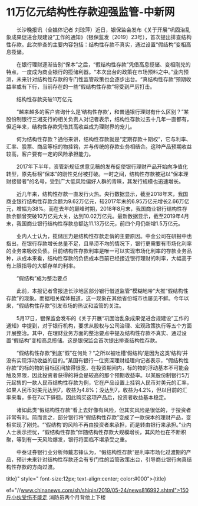 # 11万亿元结构性存款迎强监管-中新网

　　长沙晚报讯（全媒体记者 刘琼萍）近日，银保监会发布《关于开展“巩固治乱象成果促进合规建设”工作的通知》（银保监发〔2019〕23号），首次提出排查结构性存款。此次排查的主要内容包括：结构性存款不真实，通过设置“假结构”变相高息揽储。

　　在银行理财逐渐告别“保本”之后，“假结构性存款”凭借高息揽储、变相刚兑的特点，一度成为商业银行的揽储利器。“本次出台的政策在市场预料之中。”业内预测，未来针对结构性存款的专门性监管政策也会逐步出台。“真结构性存款”预期收益率或有下行，当前存在的一些“假结构性存款”将受到严厉打击。

　　结构性存款突破11万亿元

　　“越来越多的客户咨询什么是‘结构性存款’，和普通银行理财有什么区别？”某股份制银行三湘支行的相关负责人对记者表示，结构性存款过去十几年一直都有，但近年来，结构性存款凭借其高收益成为理财界的宠儿。

　　何为结构性存款？通俗来讲，结构性存款就是“定期存款＋期权”，它与利率、汇率、股票、商品等标的物挂钩，并与传统的存款业务相结合。这种产品预期收益较高，客户要有一定的风险承担能力。

　　2017年下半年，资管新规征求意见稿的发布促使银行理财产品开始向净值化转型，原先标榜“保本”的刚性兑付被打破。一时之间，结构性存款被冠以“保本理财接替者”的名号，受到广大低风险偏好人群的青睐，其发行规模也迅速增长。

　　近几年来，结构性存款一直发行火热。央行数据显示，截至2018年末，我国商业银行结构性存款余额为9.62万亿元，较2017年末的6.95万亿元增长2.66万亿元，增幅为38%。而在去年的巅峰时期，2018年8月末，我国商业银行结构性存款余额曾突破10万亿元大关，达到10.02万亿元。最新数据显示，截至2019年4月末，我国商业银行结构性存款总额达11.13万亿元，前四个月仍新增1.5万亿元。

　　业内人士认为，揽储压力是结构性存款走俏的主要原因。中金公司在研报中也指出，在银行存款增长总量不足，且旱涝不均的情况下，银行更需要有市场化利率的业务来吸收负债。目前结构性存款利率是唯一可以实现市场化利率的存款业务品种，从成本来看，结构性存款的负债成本目前已经接近银行理财的利率，大幅高于有上限指导的大额存单的利率。

　　“假结构”成为整治要点

　　此前，本报记者曾报道长沙地区部分银行借道监管“模糊地带”大推“假结构性存款”的现象。而据相关媒体报道，这一现象在其他省份城市也屡见不鲜。今年以来，“假结构性存款”引发市场的热议和监管的关注。

　　5月17日，银保监会发布的《关于开展“巩固治乱象成果促进合规建设”工作的通知》中提到，对于银行机构，要求从股权与公司治理、宏观政策执行等五个方面开展整治。其中，在理财业务方面的整治要点中提及结构性存款不真实、通过设置“假结构”变相高息揽储。这是银保监会首次提出排查结构性存款。

　　“假结构性存款”到底“假”在何处？“之所以被吐槽‘假结构’是因为这类‘结构’并没有实现浮动收益的目的。”某国有银行一位资深理财经理向记者表示，“假结构性存款”的标的物的目标区间放得很宽，在投资期间内，标的物的浮动基本不可能会触及界限，因此投资者获得的将会是较高的那个预期收益率。以某股份制银行5万元起售的一款人民币结构性存款为例，它在产品设置上挂钩人民币对美元的汇率，如果人民币对美元达到7，收益为4.8%；没达到7，收益为4.2%，但以目前的汇率来看，多在7以下徘徊，因此购买这项产品后，投资者收益基本稳定。

　　诸如此类“假结构性存款”看上去好像有风险，但其实风险是很低的，于投资者非常有利。简而言之，部分银行将“假结构性存款”变成了一款保本的理财产品，变相实现了刚兑。“‘假结构’的风险不再由投资者来承担，而是转由银行来承担。”业内人士表示担忧，“假结构性存款”伴随结构性存款大规模增长，其风险也在不断积聚，等到有一天风险爆发，银行将面临不堪承受之重。

　　中泰证券银行业分析师戴志锋认为，“假结构性存款”是利率市场化过渡期的产品，预计未来针对结构性存款还会有专门性的监管政策出台，引导商业银行向真结构性存款的方向过渡。

title}" style=" font-size:12px; text-align:center; color:#000">{title}

ef="//www.chinanews.com/sh/shipin/2019/05-24/news816992.shtml">150斤小伙受伤不能走 消防员两个月背他上下楼
